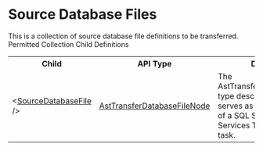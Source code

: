 # Source Database Files

<div class="LanguageSummary"><div class ="SummaryItem">This is a collection of source database file definitions to be transferred.</div></div><div class="SchemaBindingGroup"><div class="SchemaBindingGroupHeader">Permitted Collection Child Definitions</div><table id="SchemaBindingList" class="SchemaBindingList"><tbody><tr><th class="SchemaBindingNameColumnHeader">Child</th><th class="SchemaBindingTypeColumnHeader">API Type</th><th class="SchemaBindingSummaryColumnHeader">Description</th></tr><tr class="cd0"><td class="SchemaBindingName"><span class="punc">&lt;</span><a href=Varigence.Languages.Biml.Task.AstTransferDatabaseFileNode.html">SourceDatabaseFile</a><span class="punc"> /&gt;</span></td><td class="SchemaBindingType"><a href="../api-reference/Varigence.Languages.Biml.Task.AstTransferDatabaseFileNode.html">AstTransferDatabaseFileNode</a></td><td class="SchemaBindingSummary">The AstTransferDatabaseFileNode type describes a file that serves as the source or target of a SQL Server Integration Services Transfer Database task.</td></tr></tbody></table></div>